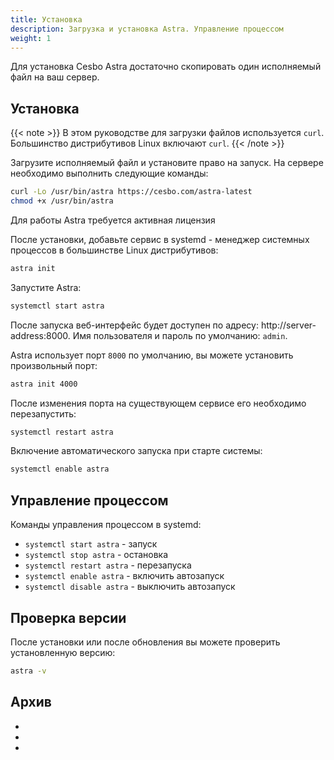 ```yaml
---
title: Установка
description: Загрузка и установка Astra. Управление процессом
weight: 1
---
```


Для установка Cesbo Astra достаточно скопировать один исполняемый файл на ваш сервер.

## Установка

{{< note >}}
В этом руководстве для загрузки файлов используется `curl`.
Большинство дистрибутивов Linux включают `curl`.
{{< /note >}}

Загрузите исполняемый файл и установите право на запуск. На сервере необходимо выполнить следующие команды:

```sh
curl -Lo /usr/bin/astra https://cesbo.com/astra-latest
chmod +x /usr/bin/astra
```

Для работы Astra требуется активная лицензия [](astra/quick-start/license)

После установки, добавьте сервис в systemd - менеджер системных процессов в большинстве Linux дистрибутивов:

```sh
astra init
```

Запустите Astra:

```sh
systemctl start astra
```

После запуска веб-интерфейс будет доступен по адресу: http://server-address:8000.
Имя пользователя и пароль по умолчанию: `admin`.

Astra использует порт `8000` по умолчанию, вы можете установить произвольный порт:

```sh
astra init 4000
```

После изменения порта на существующем сервисе его необходимо перезапустить:

```sh
systemctl restart astra
```

Включение автоматического запуска при старте системы:

```sh
systemctl enable astra
```

## Управление процессом

Команды управления процессом в systemd:

- `systemctl start astra` - запуск
- `systemctl stop astra` - остановка
- `systemctl restart astra` - перезапуска
- `systemctl enable astra` - включить автозапуск
- `systemctl disable astra` - выключить автозапуск

## Проверка версии

После установки или после обновления вы можете проверить установленную версию:

```sh
astra -v
```

## Архив

- [](astra/quick-start/archive/firewalld)
- [](astra/quick-start/archive/init-d)
- [](astra/quick-start/archive/monit)
